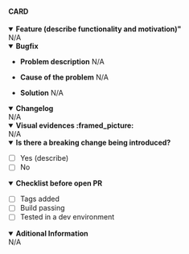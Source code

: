 #### CARD

<details open>
  <summary>
    <b>Feature (describe functionality and motivation)"</b>
  </summary>
N/A
</details>

<details open>
  <summary>
    <b>Bugfix</b>
  </summary>

- **Problem description**
N/A

- **Cause of the problem**
N/A

- **Solution**
N/A
</details>

<details open>
  <summary>
    <b>Changelog</b>
  </summary>
N/A
</details>

<details open>
  <summary>
    <b>Visual evidences :framed_picture:</b>
  </summary>
N/A
</details>

<details open>
  <summary>
    <b>Is there a breaking change being introduced?</b>
  </summary>

  - [ ] Yes (describe)
  - [ ] No
</details>

<details open>
  <summary>
    <b>Checklist before open PR</b>
  </summary>

  - [ ] Tags added
  - [ ] Build passing
  - [ ] Tested in a dev environment
</details>

<details open>
  <summary>
    <b>Aditional Information</b>
  </summary>
N/A
</details>